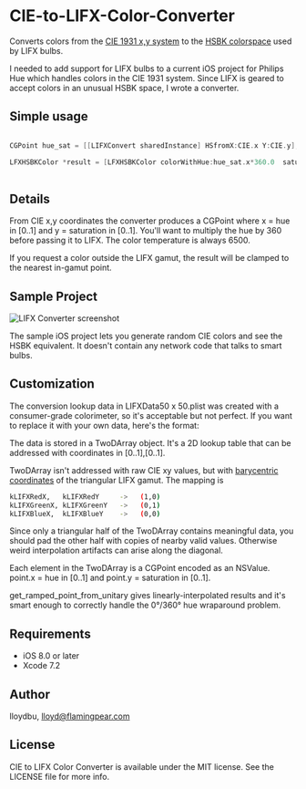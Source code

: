 # CIE-to-LIFX-Color-Converter
Converts colors from the [CIE 1931 x,y system](https://en.wikipedia.org/wiki/CIE_1931_color_space) to the [HSBK colorspace](http://api.developer.lifx.com/docs/colors) used by LIFX bulbs.

I needed to add support for LIFX bulbs to a current iOS project for Philips Hue which handles colors in the CIE 1931 system. Since LIFX is geared to accept colors in an unusual HSBK space, I wrote a converter.

## Simple usage


```objective-c

CGPoint hue_sat = [[LIFXConvert sharedInstance] HSfromX:CIE.x Y:CIE.y];

LFXHSBKColor *result = [LFXHSBKColor colorWithHue:hue_sat.x*360.0  saturation:hue_sat.y brightness:brightness kelvin:6500];
	
```


## Details

From CIE x,y coordinates the converter produces a CGPoint where x = hue in [0..1]
and y = saturation in [0..1]. You'll want to multiply the hue by 360 before passing it to LIFX. The color temperature is always 6500.

If you request a color outside the LIFX gamut, the result will be clamped to the nearest in-gamut point.


## Sample Project

![LIFX Converter screenshot](http://www.flamingpear.com/images/lifxconverter-screenshot2.png "LIFX Converter screenshot")


The sample iOS project lets you generate random CIE colors and see the HSBK equivalent. It doesn't contain any network code that talks to smart bulbs.

## Customization

The conversion lookup data in LIFXData50 x 50.plist was created with a consumer-grade colorimeter, so it's acceptable but not perfect. If you want to replace it with your own data, here's the format:

The data is stored in a TwoDArray object. It's a 2D lookup table that can be addressed with coordinates in [0..1],[0..1].

TwoDArray isn't addressed with raw CIE xy values, but with [barycentric coordinates](https://en.wikipedia.org/wiki/Barycentric_coordinate_system) of the triangular LIFX gamut. The mapping is

```sh
kLIFXRedX,   kLIFXRedY     ->   (1,0)
kLIFXGreenX, kLIFXGreenY   ->   (0,1)
kLIFXBlueX,  kLIFXBlueY    ->   (0,0)
```
 
 

Since only a triangular half of the TwoDArray contains meaningful data, you should pad
the other half with copies of nearby valid values. Otherwise weird interpolation artifacts
can arise along the diagonal.

Each element in the TwoDArray is a CGPoint encoded as an NSValue. point.x = hue in [0..1]
	and point.y = saturation in [0..1].

get_ramped_point_from_unitary gives linearly-interpolated results and it's smart enough to
	correctly handle the 0°/360° hue wraparound problem.


## Requirements
* iOS 8.0 or later
* Xcode 7.2

## Author
lloydbu, lloyd@flamingpear.com

## License

CIE to LIFX Color Converter is available under the MIT license. See the LICENSE file for more info.

 
